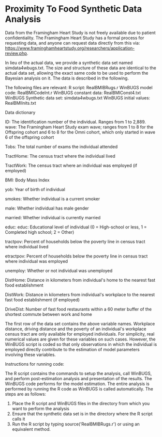 # Proximity To Food Synthetic Data Analysis

Data from the Framingham Heart Study is not freely available due to patient confidentiality. The Framingham Heart Study has a formal process for requesting data, and anyone can request data directly from this via: https://www.framinghamheartstudy.org/researchers/application-review.php.  

In lieu of the actual data, we provide a synthetic data set named simdata4wbugs.txt. The size and structure of these data are identical to the actual data set, allowing the exact same code to be used to perform the Bayesian analysis on it. The data is described in the following.

The following files are relevant:
R script: RealBMIBRugs.r
WinBUGS model code: RealBMICodeInt.r
WinBUGS constant data: RealBMIConst4.txt
WinBUGS Synthetic data set: simdata4wbugs.txt
WinBUGS initial values: RealBMIInits.txt

Data dictionary

ID: The identification number of the individual. Ranges from 1 to 2,889.
wave: The Framingham Heart Study exam wave; ranges from 1 to 8 for the Offspring cohort and 6 to 8 for the Omni cohort, which only started in wave 6 of the offspring cohort

Tobs: The total number of exams the individual attended 

TractHome: The census tract where the individual lived

TractWork: The census tract where an individual was employed (if employed)

BMI: Body Mass Index

yob: Year of birth of individual

smokes: Whether individual is a current smoker

male: Whether individual has male gender

married: Whether individual is currently married

educ: educ: Educational level of individual (0 = High-school or less, 1 = Completed high school; 2 = Other)

tractpov: Percent of households below the poverty line in census tract where individual lived

etractpov: Percent of households below the poverty line in census tract where individual was employed

unemploy: Whether or not individual was unemployed

DistHome: Distance in kilometers from individual's home to the nearest fast food establishment

DistWork: Distance in kilometers from individual's workplace to the nearest fast food establishment (if employed)

DriveDist: Number of fast food restaurants within a 60 meter buffer of the shortest commute between work and home

The first row of the data set contains the above variable names. Workplace distance, driving distance and the poverty of an individual's workplace census tract are only available for employed individuals. For simplicity, real numerical values are given for these variables on such cases. However, the WinBUGS script is coded so that only observations in which the individual is employed directly contribute to the estimation of model parameters involving these variables.

Instructions for running code:

The R script contains the commands to setup the analysis, call WinBUGS, and perform post-estimation analysis and presentation of the results. The WinBUGS code performs for the model estimation. The entire analysis is performed by running the R code as WinBUGS is called automatically. The steps are as follows:

1) Place the R script and WinBUGS files in the directory from which you want to perform the analysis
2) Ensure that the synthetic data set is in the directory where the R script calls it
3) Run the R script by typing source('RealBMIBRugs.r') or using an equivalent method.
